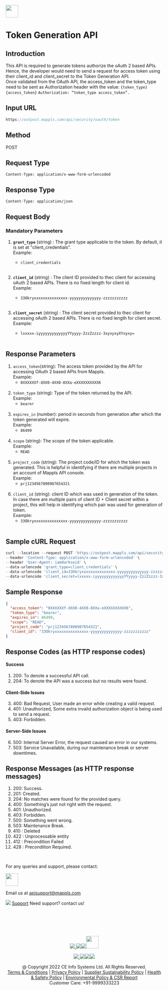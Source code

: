 [<img src="https://about.mappls.com/about/images/MAPPLS-MapmyIndia-logo.png" height="40"/> </p>](https://about.mappls.com/api/)

# Token Generation API

## Introduction

This API is required to generate tokens authorize the oAuth 2 based APIs. <br> Hence, the developer would need to send a request for access token using their client_id and client_secret to the Token Generation API. <br>Once validated from the OAuth API, the access_token and the token_type need to be sent as Authorization header with the value: `{token_type} {access_token}`
    ```
    Authorization: “token_type access_token”. 
    ```


## Input URL

```jsx
https://outpost.mappls.com/api/security/oauth/token
``` 

## Method

POST

## Request Type

`Content-Type: application/x-www-form-urlencoded`

## Response Type

`Content-Type: application/json`

## Request Body


### Mandatory Parameters


1.	**`grant_type`** (string) : 	The grant type applicable to the token. By default, it is set at "client_credentials".<br>
    Example:
    - `client_credentials` <br><br>

2.	**`client_id`** (string) : 	The client ID provided to thec client for accessing oAuth 2 based APIs. There is no fixed length for client id.<br>
    Example:
    - `33Okryxxxxxxxxxxxxxxx-yyyyyyyyyyyyyy-zzzzzzzzzzz` <br><br>

3.	**`client_secret`** (string) : 	The client secret provided to thec client for accessing oAuth 2 based APIs. There is no fixed length for client secret.<br>
    Example:
    - `lxxxxx-iyyyyyyyyyyyyyYYyyyy-ZzzZzzzz-3xyxyxyXYxyxy=` <br><br>


## Response Parameters

1.	`access_token`(string): The access token provided by the API for accessing OAuth 2 based APIs from Mappls. <br>
    Example: 
    - `0XXXXXXf-dXX0-4XX0-8XXa-eXXXXXXXXXX6`<br><br>
2. `token_type` (string): Type of the token returned by the API.<br>
    Example: 
    - `bearer`<br><br>
3. `expires_in` (number): period in seconds from generation after which the token generated will expire.<br>
    Example: 
    - `86499`<br><br>
4. `scope` (string): The scope of the token applicable. <br>
    Example: 
    - `READ`<br><br>
5. `project_code` (string): The project code/ID for which the token was generated. This is helpful in identifying if there are multiple projects in an account of Mappls API console. <br>
    Example: 
    - `prj1234567890987654321`<br><br>
6. `client_id` (string): client ID which was used in generation of the token. In case there are multiple pairs of client ID + Client secret within a project, this will help in identifying which pair was used for generation of token.<br>
    Example: 
    - `33Okryxxxxxxxxxxxxxxx-yyyyyyyyyyyyyy-zzzzzzzzzzz`<br><br>

 
## Sample cURL Request

```jsx
curl --location --request POST 'https://outpost.mappls.com/api/security/oauth/token' \
--header 'Content-Type: application/x-www-form-urlencoded' \
--header 'User-Agent: iamdarkseid' \
--data-urlencode 'grant_type=client_credentials' \
--data-urlencode 'client_id=33Okryxxxxxxxxxxxxxxx-yyyyyyyyyyyyyy-zzzzzzzzzzz' \
--data-urlencode 'client_secret=lxxxxx-iyyyyyyyyyyyyyYYyyyy-ZzzZzzzz-3xyxyxyXYxyxy='
```

## Sample Response
```json
{
  "access_token": "0XXXXXXf-dXX0-4XX0-8XXa-eXXXXXXXXXX6",
  "token_type": "bearer",
  "expires_in": 86499,
  "scope": "READ",
  "project_code": "prj1234567890987654321",
  "client_id": "33Okryxxxxxxxxxxxxxxx-yyyyyyyyyyyyyy-zzzzzzzzzzz"
}
```


## Response Codes (as HTTP response codes)

#### Success
1. 200: To denote a successful API call. 
2. 204: To denote the API was a success but no results were found. 

#### Client-Side Issues 

3. 400: Bad Request, User made an error while creating a valid request. 
4. 401: Unauthorized, Some extra invalid authorization object is being used to send a request.
5. 403: Forbidden.

#### Server-Side Issues

6. 500: Internal Server Error, the request caused an error in our systems.
7. 503: Service Unavailable, during our maintenance break or server downtimes.


## Response Messages (as HTTP response messages)

1.	200: Success.
2.	201: Created. 
3.	204: No matches were found for the provided query. 
4.	400: Something’s just not right with the request. 
5.	401: Unauthorized. 
6.	403: Forbidden. 
7.	500: Something went wrong. 
8.	503: Maintenance Break. 
9.	410 : Deleted
10.	422 : Unprocessable entity
11.	412 : Precondition Failed
12.	428 : Precondition Required.


<br>

For any queries and support, please contact: 

[<img src="https://about.mappls.com/images/mappls-logo.svg" height="40"/> </p>](https://about.mappls.com/api/)
Email us at [apisupport@mappls.com](mailto:apisupport@mappls.com)


![](https://www.mapmyindia.com/api/img/icons/support.png)
[Support](https://about.mappls.com/contact/)
Need support? contact us!

<br></br>
<br></br>

[<p align="center"> <img src="https://www.mapmyindia.com/api/img/icons/stack-overflow.png"/> ](https://stackoverflow.com/questions/tagged/mappls-api)[![](https://www.mapmyindia.com/api/img/icons/blog.png)](https://about.mappls.com/blog/)[![](https://www.mapmyindia.com/api/img/icons/gethub.png)](https://github.com/Mappls-api)[<img src="https://mmi-api-team.s3.ap-south-1.amazonaws.com/API-Team/npm-logo.one-third%5B1%5D.png" height="40"/> </p>](https://www.npmjs.com/org/mapmyindia) 



[<p align="center"> <img src="https://www.mapmyindia.com/june-newsletter/icon4.png"/> ](https://www.facebook.com/Mapplsofficial)[![](https://www.mapmyindia.com/june-newsletter/icon2.png)](https://twitter.com/mappls)[![](https://www.mapmyindia.com/newsletter/2017/aug/llinkedin.png)](https://www.linkedin.com/company/mappls/)[![](https://www.mapmyindia.com/june-newsletter/icon3.png)](https://www.youtube.com/channel/UCAWvWsh-dZLLeUU7_J9HiOA)




<div align="center">@ Copyright 2022 CE Info Systems Ltd. All Rights Reserved.</div>

<div align="center"> <a href="https://about.mappls.com/api/terms-&-conditions">Terms & Conditions</a> | <a href="https://about.mappls.com/about/privacy-policy">Privacy Policy</a> | <a href="https://about.mappls.com/pdf/mapmyIndia-sustainability-policy-healt-labour-rules-supplir-sustainability.pdf">Supplier Sustainability Policy</a> | <a href="https://about.mappls.com/pdf/Health-Safety-Management.pdf">Health & Safety Policy</a> | <a href="https://about.mappls.com/pdf/Environment-Sustainability-Policy-CSR-Report.pdf">Environmental Policy & CSR Report</a>

<div align="center">Customer Care: +91-9999333223</div>